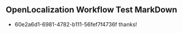 ## OpenLocalization Workflow Test MarkDown
* 60e2a6d1-6981-4782-b111-56fef7f4736f thanks!

<!--HONumber=Sep16_HO1-->



